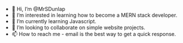 - 👋 Hi, I’m @MrSDunlap
- 👀 I’m interested in learning how to become a MERN stack developer.
- 🌱 I’m currently learning Javascript.
- 💞️ I’m looking to collaborate on simple website projects.
- 📫 How to reach me - email is the best way to get a quick response.

<!---
MrSDunlap/MrSDunlap is a ✨ special ✨ repository because its `README.md` (this file) appears on your GitHub profile.
You can click the Preview link to take a look at your changes.
--->
